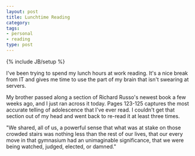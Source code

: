 ```yaml
---
layout: post
title: Lunchtime Reading
category: 
tags: 
- personal
- reading
type: post
---
```

{% include JB/setup %}

I've been trying to spend my lunch hours at work reading. It's a nice break from IT and gives me time to use the part of my brain that isn't swearing at servers.

My brother passed along a section of Richard Russo's newest book a few weeks ago, and I just ran across it today. Pages 123-125 captures the most accurate telling of adolescence that I've ever read. I couldn't get that section out of my head and went back to re-read it at least three times.

"We shared, all of us, a powerful sense that what was at stake on those crowded stairs was nothing less than the rest of our lives, that our every move in that gymnasium had an unimaginable significance, that we were being watched, judged, elected, or damned."
